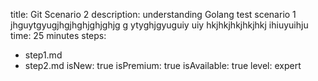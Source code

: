 title: Git Scenario 2
description: understanding Golang test scenario 1 jhguytgyugjhgjhghjghjghjg g ytyghjgyuguiy uiy hkjhkjhkjhkjhkj ihiuyuihju
time: 25 minutes
steps:
  - step1.md
  - step2.md
isNew: true
isPremium: true
isAvailable: true
level: expert
